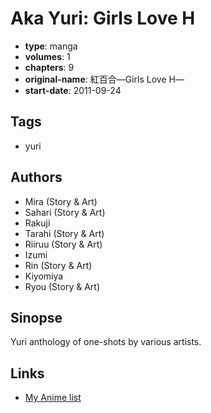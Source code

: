 # Aka Yuri: Girls Love H

-   **type**: manga
-   **volumes**: 1
-   **chapters**: 9
-   **original-name**: 紅百合―Girls Love H―
-   **start-date**: 2011-09-24

## Tags

-   yuri

## Authors

-   Mira (Story & Art)
-   Sahari (Story & Art)
-   Rakuji
-   Tarahi (Story & Art)
-   Riiruu (Story & Art)
-   Izumi
-   Rin (Story & Art)
-   Kiyomiya
-   Ryou (Story & Art)

## Sinopse

Yuri anthology of one-shots by various artists.

## Links

-   [My Anime list](https://myanimelist.net/manga/64809/Aka_Yuri__Girls_Love_H)

